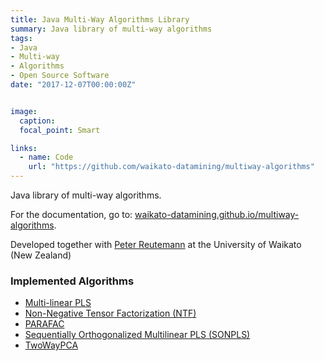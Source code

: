 ```yaml
---
title: Java Multi-Way Algorithms Library
summary: Java library of multi-way algorithms
tags:
- Java
- Multi-way
- Algorithms
- Open Source Software
date: "2017-12-07T00:00:00Z"


image:
  caption: 
  focal_point: Smart

links:
  - name: Code
    url: "https://github.com/waikato-datamining/multiway-algorithms"
---
```


Java library of multi-way algorithms.

For the documentation, go to: [waikato-datamining.github.io/multiway-algorithms](https://waikato-datamining.github.io/multiway-algorithms/).
 
Developed together with [Peter Reutemann](https://www.cms.waikato.ac.nz/~fracpete/) at the University of Waikato (New Zealand)

### Implemented Algorithms

* [Multi-linear PLS](http://onlinelibrary.wiley.com/doi/10.1002/(SICI)1099-128X(199601)10:1%3C47::AID-CEM400%3E3.0.CO;2-C/epdf)
* [Non-Negative Tensor Factorization (NTF)](https://dl.acm.org/citation.cfm?id=1102451)
* [PARAFAC](https://doi.org/10.1016/S0169-7439(97)00032-4)
* [Sequentially Orthogonalized Multilinear PLS (SONPLS)](https://doi.org/10.1016/j.chemolab.2017.03.002)
* [TwoWayPCA](http://models.life.ku.dk/sites/default/files/NPLS_Rver.zip)

